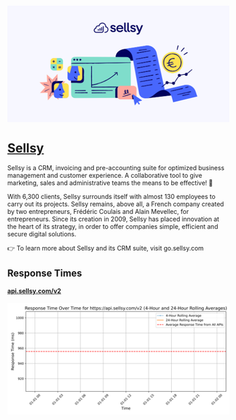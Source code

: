 [![Visit Sellsy](imagePreview.jpg)](https://sellsy.com)

# [Sellsy](https://sellsy.com)

Sellsy is a CRM, invoicing and pre-accounting suite for optimized business management and customer experience. A collaborative tool to give marketing, sales and administrative teams the means to be effective! 🚀

With 6,300 clients, Sellsy surrounds itself with almost 130 employees to carry out its projects. Sellsy remains, above all, a French company created by two entrepreneurs, Frédéric Coulais and Alain Mevellec, for entrepreneurs. Since its creation in 2009, Sellsy has placed innovation at the heart of its strategy, in order to offer companies simple, efficient and secure digital solutions.

👉 To learn more about Sellsy and its CRM suite, visit go.sellsy.com

## Response Times

#### [api.sellsy.com/v2](https://api.sellsy.com/v2)

![api.sellsy.com/v2](response-time-charts/6170692e73656c6c73792e636f6d2f7632.svg)

